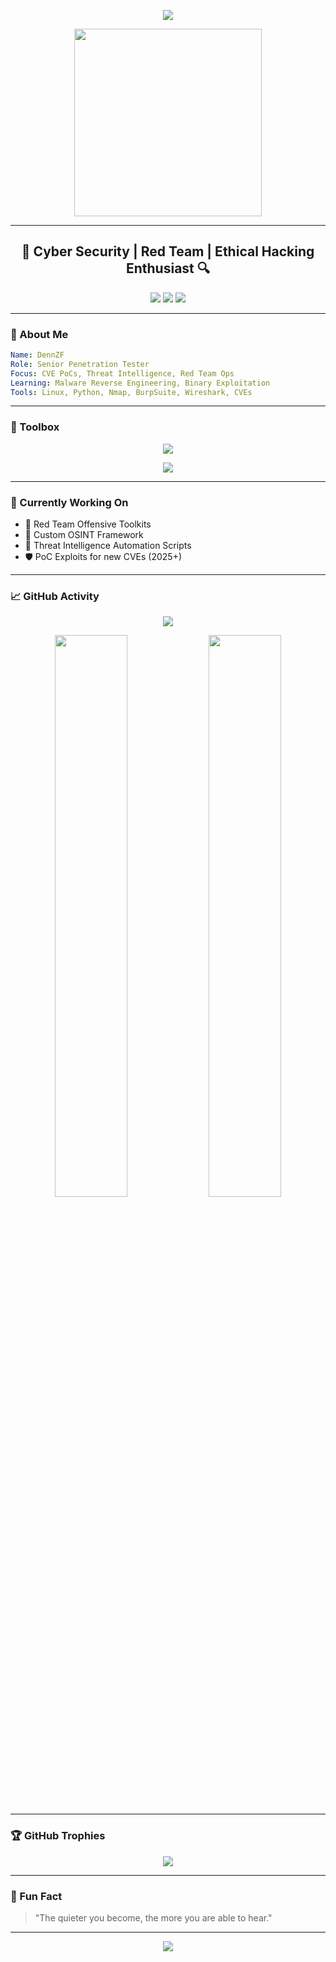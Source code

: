 <!-- Modern GitHub Profile README with Animations & Style -->
<p align="center">
  <img src="https://readme-typing-svg.herokuapp.com?font=Fira+Code&size=24&pause=1000&color=F70000&center=true&vCenter=true&multiline=true&width=600&height=100&lines=Hi+%F0%9F%91%8B%2C+I'm+DennZF;Cyber+Security+Specialist+%7C+OSINT+%7C+Red+Team"/>
</p>

<p align="center">
  <img src="https://media.giphy.com/media/qgQUggAC3Pfv687qPC/giphy.gif" width="300" />
</p>

---

<h2 align="center">🔐 Cyber Security | Red Team | Ethical Hacking Enthusiast 🔍</h2>

<p align="center">
  <a href="https://tiktok.com/@dennzfx7"><img src="https://img.shields.io/badge/TikTok-%23000000.svg?style=for-the-badge&logo=tiktok&logoColor=white"/></a>
  <a href="https://multiverseonix.com"><img src="https://img.shields.io/badge/Website-%231DA1F2.svg?style=for-the-badge&logo=firefox&logoColor=white"/></a>
  <a href="https://t.me/dennzf"><img src="https://img.shields.io/badge/Telegram-%2326A5E4.svg?style=for-the-badge&logo=telegram&logoColor=white"/></a>
</p>

---

### 🧠 About Me

```yaml
Name: DennZF
Role: Senior Penetration Tester
Focus: CVE PoCs, Threat Intelligence, Red Team Ops
Learning: Malware Reverse Engineering, Binary Exploitation
Tools: Linux, Python, Nmap, BurpSuite, Wireshark, CVEs
```

---

### 🧰 Toolbox
<p align="center">
  <img src="https://skillicons.dev/icons?i=linux,python,bash,github,git,html,css" />
</p>
<p align="center">
  <img src="https://skillicons.dev/icons?i=figma,vscode,vercel,sqlite" />
</p>

---

### 🎯 Currently Working On

- 🧰 Red Team Offensive Toolkits
- 🔎 Custom OSINT Framework
- 🧬 Threat Intelligence Automation Scripts
- 🛡️ PoC Exploits for new CVEs (2025+)

---

### 📈 GitHub Activity

<p align="center">
  <img src="https://github-readme-activity-graph.vercel.app/graph?username=dennzfv&theme=tokyo-night&area=true&hide_border=true"/>
</p>

<p align="center">
  <img src="https://github-readme-stats.vercel.app/api?username=dennzfv&show_icons=true&theme=tokyonight&hide_border=true" width="48%" />
  <img src="https://github-readme-stats.vercel.app/api/top-langs/?username=dennzfv&layout=compact&theme=tokyonight&hide_border=true" width="48%" />
</p>

---

### 🏆 GitHub Trophies

<p align="center">
  <img src="https://github-profile-trophy.vercel.app/?username=dennzfv&theme=tokyonight&no-frame=true&row=1&margin-w=15" />
</p>

---

### 🧠 Fun Fact
> "The quieter you become, the more you are able to hear."

---

<p align="center">
  <img src="https://capsule-render.vercel.app/api?type=waving&height=200&text=Thanks%20for%20visiting!&fontAlign=40&fontAlignY=40&color=gradient&desc=Hack%20the%20Planet%20%F0%9F%94%91&descAlign=60&descAlignY=70"/>
</p>
